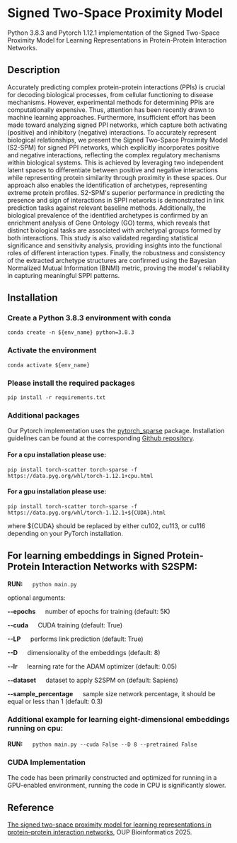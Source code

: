 # Signed Two-Space Proximity Model

Python 3.8.3 and Pytorch 1.12.1 implementation of the Signed Two-Space Proximity Model for Learning Representations in Protein-Protein Interaction Networks.

## Description

Accurately predicting complex protein-protein interactions (PPIs) is crucial for decoding biological processes, from cellular functioning to disease mechanisms. However, experimental methods for determining PPIs are computationally expensive. Thus, attention has been recently drawn to machine learning approaches. Furthermore, insufficient effort has been made toward analyzing signed PPI networks, which capture both activating (positive) and inhibitory (negative) interactions. 
To accurately represent biological relationships, we present the Signed Two-Space Proximity Model (S2-SPM) for signed PPI networks, which explicitly incorporates positive and negative interactions, reflecting the complex regulatory mechanisms within biological systems. This is achieved by leveraging two independent latent spaces to differentiate between positive and negative interactions while representing protein similarity through proximity in these spaces. Our approach also enables the identification of archetypes, representing extreme protein profiles. S2-SPM's superior performance in predicting the presence and sign of interactions in SPPI networks is demonstrated in link prediction tasks against relevant baseline methods. Additionally, the biological prevalence of the identified archetypes is confirmed by an enrichment analysis of Gene Ontology (GO) terms, which reveals that distinct biological tasks are associated with archetypal groups formed by both interactions. This study is also validated regarding statistical significance and sensitivity analysis, providing insights into the functional roles of different interaction types. Finally, the robustness and consistency of the extracted archetype structures are confirmed using the Bayesian Normalized Mutual Information (BNMI) metric, proving the model's reliability in capturing meaningful SPPI patterns. 

## Installation

### Create a Python 3.8.3 environment with conda

```
conda create -n ${env_name} python=3.8.3  
```

### Activate the environment

```
conda activate ${env_name} 
```

### Please install the required packages

```
pip install -r requirements.txt
```

### Additional packages

Our Pytorch implementation uses the [pytorch_sparse](https://github.com/rusty1s/pytorch_sparse) package. Installation guidelines can be found at the corresponding [Github repository](https://github.com/rusty1s/pytorch_sparse).

#### For a cpu installation please use: 

```pip install torch-scatter torch-sparse -f https://data.pyg.org/whl/torch-1.12.1+cpu.html```

#### For a gpu installation please use:

```pip install torch-scatter torch-sparse -f https://data.pyg.org/whl/torch-1.12.1+${CUDA}.html```

where ${CUDA} should be replaced by either cu102, cu113, or cu116 depending on your PyTorch installation.



## For learning embeddings in Signed Protein-Protein Interaction Networks with S2SPM:

**RUN:** &emsp; ```python main.py```

optional arguments:

**--epochs**  &emsp;  number of epochs for training (default: 5K)

**--cuda**  &emsp;    CUDA training (default: True)

**--LP**   &emsp;     performs link prediction (default: True)

**--D**   &emsp;      dimensionality of the embeddings (default: 8)

**--lr**   &emsp;     learning rate for the ADAM optimizer (default: 0.05)

**--dataset** &emsp;  dataset to apply S2SPM on (default: Sapiens)

**--sample_percentage** &emsp;  sample size network percentage, it should be equal or less than 1 (default: 0.3)



### Additional example for learning eight-dimensional embeddings running on cpu:

**RUN:** &emsp; ```python main.py --cuda False --D 8 --pretrained False```


### CUDA Implementation

The code has been primarily constructed and optimized for running in a GPU-enabled environment, running the code in CPU is significantly slower.

## Reference
[The signed two-space proximity model for learning representations in protein–protein interaction networks](https://academic.oup.com/bioinformatics/article/41/6/btaf204/8118643), OUP Bioinformatics 2025.



